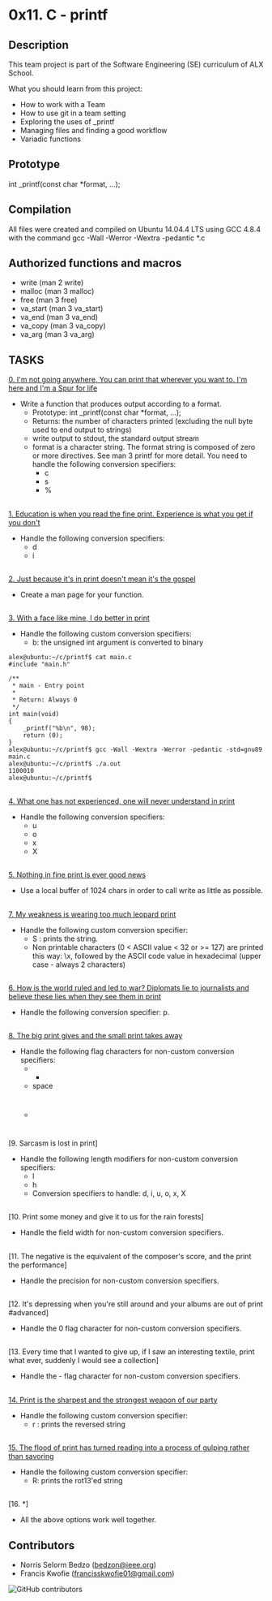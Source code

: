 # 0x11. C - printf

## Description

This team project is part of the Software Engineering (SE) curriculum of ALX School.

What you should learn from this project:

- How to work with a Team
- How to use git in a team setting
- Exploring the uses of _printf
- Managing files and finding a good workflow
- Variadic functions

## Prototype
int _printf(const char *format, ...);

## Compilation
All files were created and compiled on Ubuntu 14.04.4 LTS using GCC 4.8.4 with the command gcc -Wall -Werror -Wextra -pedantic *.c

## Authorized functions and macros
- write (man 2 write)
- malloc (man 3 malloc)
- free (man 3 free)
- va_start (man 3 va_start)
- va_end (man 3 va_end)
- va_copy (man 3 va_copy)
- va_arg (man 3 va_arg)

## TASKS

[0. I'm not going anywhere. You can print that wherever you want to. I'm here and I'm a Spur for life](./_printf.c)
- Write a function that produces output according to a format.
   - Prototype: int _printf(const char *format, ...);
   - Returns: the number of characters printed (excluding the null byte used to end output to strings)
   - write output to stdout, the standard output stream
   - format is a character string. The format string is composed of zero or more directives. See man 3 printf for more detail. You need to handle the following conversion specifiers:
      - c
      - s
      - %
##

[1. Education is when you read the fine print. Experience is what you get if you don't](./print_nums.c)
- Handle the following conversion specifiers:
   - d
   - i

##

[2. Just because it's in print doesn't mean it's the gospel](./man_3_printf)
- Create a man page for your function.

##

[3. With a face like mine, I do better in print](./print_bases.c)
- Handle the following custom conversion specifiers:
   - b: the unsigned int argument is converted to binary
   
```C:
alex@ubuntu:~/c/printf$ cat main.c
#include "main.h"

/**
 * main - Entry point
 *
 * Return: Always 0
 */
int main(void)
{
    _printf("%b\n", 98);
    return (0);
}
alex@ubuntu:~/c/printf$ gcc -Wall -Wextra -Werror -pedantic -std=gnu89 main.c
alex@ubuntu:~/c/printf$ ./a.out
1100010
alex@ubuntu:~/c/printf$

```

##

[4. What one has not experienced, one will never understand in print](./print_bases.c)
- Handle the following conversion specifiers:
   - u
   - o
   - x
   - X

##

[5. Nothing in fine print is ever good news](./write_funcs.c)
- Use a local buffer of 1024 chars in order to call write as little as possible.

##

[7. My weakness is wearing too much leopard print](./print_custom.c)
- Handle the following custom conversion specifier:
   - S : prints the string.
   - Non printable characters (0 < ASCII value < 32 or >= 127) are printed this way: \x, followed by the ASCII code value in hexadecimal (upper case - always 2 characters)

##

[6. How is the world ruled and led to war? Diplomats lie to journalists and believe these lies when they see them in print](./print_address.c)
- Handle the following conversion specifier: p.

##

[8. The big print gives and the small print takes away](./get_flag.c)
- Handle the following flag characters for non-custom conversion specifiers:
   - +
   - space
   - #

##

[9. Sarcasm is lost in print]
- Handle the following length modifiers for non-custom conversion specifiers:
   - l
   - h
   - Conversion specifiers to handle: d, i, u, o, x, X

##

[10. Print some money and give it to us for the rain forests]
- Handle the field width for non-custom conversion specifiers.

##

[11. The negative is the equivalent of the composer's score, and the print the performance]
- Handle the precision for non-custom conversion specifiers.

##

[12. It's depressing when you're still around and your albums are out of print
#advanced]
- Handle the 0 flag character for non-custom conversion specifiers.

##

[13. Every time that I wanted to give up, if I saw an interesting textile, print what ever, suddenly I would see a collection]
- Handle the - flag character for non-custom conversion specifiers.

##

[14. Print is the sharpest and the strongest weapon of our party](./print_custom.c)
- Handle the following custom conversion specifier:
   - r : prints the reversed string

##

[15. The flood of print has turned reading into a process of gulping rather than savoring](./print_custom.c)
- Handle the following custom conversion specifier:
   - R: prints the rot13'ed string

##

[16. *]
- All the above options work well together.





## Contributors

- Norris Selorm Bedzo (bedzon@ieee.org)
- Francis Kwofie (francisskwofie01@gmail.com)


![GitHub contributors](https://img.shields.io/github/contributors/bedzon94/printf)
